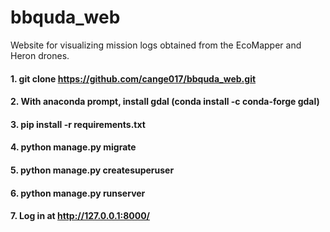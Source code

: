 # bbquda_web
Website for visualizing mission logs obtained from the EcoMapper and Heron drones.

#### 1. git clone https://github.com/cange017/bbquda_web.git

#### 2. With anaconda prompt, install gdal (conda install -c conda-forge gdal)

#### 3. pip install -r requirements.txt

#### 4. python manage.py migrate

#### 5. python manage.py createsuperuser

#### 6. python manage.py runserver

#### 7. Log in at http://127.0.0.1:8000/

